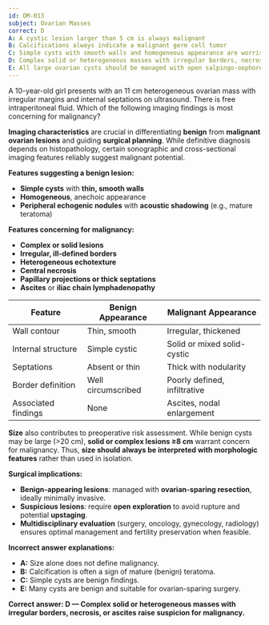 ```yaml
---
id: OM-013
subject: Ovarian Masses
correct: D
A: A cystic lesion larger than 5 cm is always malignant
B: Calcifications always indicate a malignant germ cell tumor
C: Simple cysts with smooth walls and homogeneous appearance are worrisome for malignancy
D: Complex solid or heterogeneous masses with irregular borders, necrosis, or ascites raise suspicion for malignancy
E: All large ovarian cysts should be managed with open salpingo-oophorectomy
---
```


A 10-year-old girl presents with an 11 cm heterogeneous ovarian mass with irregular margins and internal septations on ultrasound. There is free intraperitoneal fluid. Which of the following imaging findings is most concerning for malignancy?

<!-- EXPLANATION -->

**Imaging characteristics** are crucial in differentiating **benign** from **malignant ovarian lesions** and guiding **surgical planning**. While definitive diagnosis depends on histopathology, certain sonographic and cross-sectional imaging features reliably suggest malignant potential.

**Features suggesting a benign lesion:**
- **Simple cysts** with **thin, smooth walls**
- **Homogeneous**, anechoic appearance
- **Peripheral echogenic nodules** with **acoustic shadowing** (e.g., mature teratoma)

**Features concerning for malignancy:**
- **Complex or solid lesions**
- **Irregular, ill-defined borders**
- **Heterogeneous echotexture**
- **Central necrosis**
- **Papillary projections or thick septations**
- **Ascites** or **iliac chain lymphadenopathy**  

| **Feature** | **Benign Appearance** | **Malignant Appearance** |
|--------------|----------------------|---------------------------|
| Wall contour | Thin, smooth | Irregular, thickened |
| Internal structure | Simple cystic | Solid or mixed solid-cystic |
| Septations | Absent or thin | Thick with nodularity |
| Border definition | Well circumscribed | Poorly defined, infiltrative |
| Associated findings | None | Ascites, nodal enlargement |

**Size** also contributes to preoperative risk assessment. While benign cysts may be large (>20 cm), **solid or complex lesions ≥8 cm** warrant concern for malignancy. Thus, **size should always be interpreted with morphologic features** rather than used in isolation.

**Surgical implications:**  
- **Benign-appearing lesions**: managed with **ovarian-sparing resection**, ideally minimally invasive.  
- **Suspicious lesions**: require **open exploration** to avoid rupture and potential **upstaging**.  
- **Multidisciplinary evaluation** (surgery, oncology, gynecology, radiology) ensures optimal management and fertility preservation when feasible.

**Incorrect answer explanations:**
- **A:** Size alone does not define malignancy.  
- **B:** Calcification is often a sign of mature (benign) teratoma.  
- **C:** Simple cysts are benign findings.  
- **E:** Many cysts are benign and suitable for ovarian-sparing surgery.

**Correct answer: D — Complex solid or heterogeneous masses with irregular borders, necrosis, or ascites raise suspicion for malignancy.**
